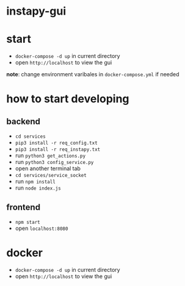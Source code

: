 # instapy-gui

# start

* `docker-compose -d up` in current directory
* open `http://localhost` to view the gui

__note__:  change environment varibales in `docker-compose.yml` if needed

# how to start developing

## backend

* `cd services`
* `pip3 install -r req_config.txt`
* `pip3 install -r req_instapy.txt`
* run `python3 get_actions.py`
* run `python3 config_service.py`
* open another terminal tab
* `cd services/service_socket`
* run `npm install`
* run `node index.js`

## frontend

* `npm start`
* open `localhost:8080`

# docker

* `docker-compose -d up` in current directory
* open `http://localhost` to view the gui
